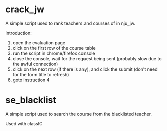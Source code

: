 crack_jw
========

A simple script used to rank teachers and courses of in nju_jw. 

Introduction: 

1. open the evaluation page
2. click on the first row of the course table
3. run the script in chrome/firefox console
4. close the console, wait for the request being sent (probably slow due to the awful connection)
5. click on the next row (if there is any), and click the submit (don't need for the form title to refresh)
6. goto instruction 4


se_blacklist
============

A simple script used to search the course from the blacklisted teacher.

Used with classIC
